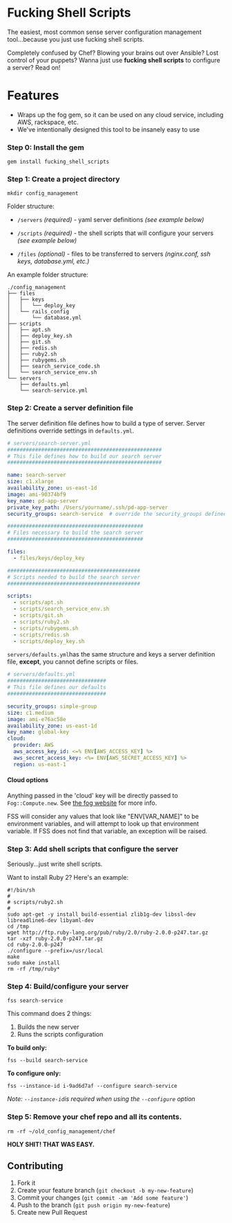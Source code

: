 # Fucking Shell Scripts

The easiest, most common sense server configuration management tool...because you just use fucking shell scripts.

Completely confused by Chef?  Blowing your brains out over Ansible?  Lost control of your puppets?  Wanna just use **fucking shell scripts** to configure a server? Read on!

# Features

*   Wraps up the fog gem, so it can be used on any cloud service, including AWS, rackspace, etc.
*   We've intentionally designed this tool to be insanely easy to use

### Step 0: Install the gem

```Shell
gem install fucking_shell_scripts
```


### Step 1: Create a project directory

```Shell
mkdir config_management
```

Folder structure:

*   `/servers` _(required)_ - yaml server definitions _(see example below)_

*   `/scripts` _(required)_ - the shell scripts that will configure your servers _(see example below)_

*   `/files` _(optional)_ - files to be transferred to servers _(nginx.conf, ssh keys, database.yml, etc.)_

An example folder structure:

```Shell
./config_management
├── files
│   ├── keys
│   │   └── deploy_key
│   └── rails_config
│       └── database.yml
├── scripts
│   ├── apt.sh
│   ├── deploy_key.sh
│   ├── git.sh
│   ├── redis.sh
│   ├── ruby2.sh
│   ├── rubygems.sh
│   ├── search_service_code.sh
│   └── search_service_env.sh
└── servers
    ├── defaults.yml
    └── search-service.yml
```


### Step 2: Create a server definition file

The server definition file defines how to build a type of server. Server definitions override settings in `defaults.yml`.

```YAML
# servers/search-server.yml
##################################################
# This file defines how to build our search server
##################################################

name: search-server
size: c1.xlarge
availability_zone: us-east-1d
image: ami-90374bf9
key_name: pd-app-server
private_key_path: /Users/yourname/.ssh/pd-app-server
security_groups: search-service  # override the security_groups defined in defaults.yml

############################################
# Files necessary to build the search server
############################################

files:
  - files/keys/deploy_key

###########################################
# Scripts needed to build the search server
###########################################

scripts:
  - scripts/apt.sh
  - scripts/search_service_env.sh
  - scripts/git.sh
  - scripts/ruby2.sh
  - scripts/rubygems.sh
  - scripts/redis.sh
  - scripts/deploy_key.sh
```

`servers/defaults.yml`has the same structure and keys a server definition file, **except**, you cannot define scripts or files.

```YAML
# servers/defaults.yml
################################
# This file defines our defaults
################################

security_groups: simple-group
size: c1.medium
image: ami-e76ac58e
availability_zone: us-east-1d
key_name: global-key
cloud:
  provider: AWS
  aws_access_key_id: <=% ENV[AWS_ACCESS_KEY] %>
  aws_secret_access_key: <%= ENV[AWS_SECRET_ACCESS_KEY] %>
  region: us-east-1

```

#### Cloud options

Anything passed in the 'cloud' key will be directly passed to
`Fog::Compute.new`.  See [the fog website](http://fog.io/compute) for more info.

FSS will consider any values that look like "ENV[VAR_NAME]" to be
environment variables, and will attempt to look up that environment
variable. If FSS does not find that variable, an exception will be
raised.

### Step 3: Add shell scripts that configure the server

Seriously...just write shell scripts.

Want to install Ruby 2? Here's an example:

```Shell
#!/bin/sh
#
# scripts/ruby2.sh
#
sudo apt-get -y install build-essential zlib1g-dev libssl-dev libreadline6-dev libyaml-dev
cd /tmp
wget http://ftp.ruby-lang.org/pub/ruby/2.0/ruby-2.0.0-p247.tar.gz
tar -xzf ruby-2.0.0-p247.tar.gz
cd ruby-2.0.0-p247
./configure --prefix=/usr/local
make
sudo make install
rm -rf /tmp/ruby*
```

### Step 4: Build/configure your server

```Shell
fss search-service
```

This command does 2 things:

1.  Builds the new server
2.  Runs the scripts configuration

**To build only:**

```Shell
fss --build search-service
```

**To configure only:**

```Shell
fss --instance-id i-9ad6d7af --configure search-service
```

_Note: `--instance-id`is required when using the `--configure` option_


### Step 5: Remove your chef repo and all its contents.

```Shell
rm -rf ~/old_config_management/chef
```

**HOLY SHIT! THAT WAS EASY.**

## Contributing

1. Fork it
2. Create your feature branch (`git checkout -b my-new-feature`)
3. Commit your changes (`git commit -am 'Add some feature'`)
4. Push to the branch (`git push origin my-new-feature`)
5. Create new Pull Request
